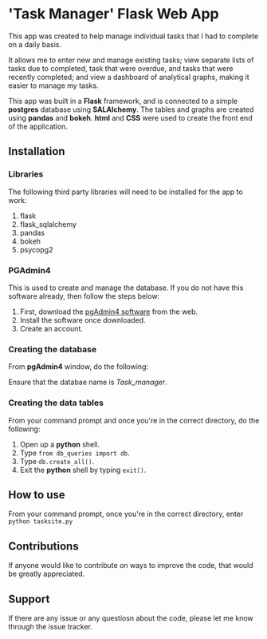 # 'Task Manager' Flask Web App

This app was created to help manage individual tasks that I had to complete on a daily basis.

It allows me to enter new and manage existing tasks; view separate lists of tasks due to completed, task that were overdue, and tasks that were recently completed; and view a dashboard of analytical graphs, making it easier to manage my tasks.

This app was built in a **Flask** framework, and is connected to a simple **postgres** database using **SALAlchemy**. The tables and graphs are created using **pandas** and **bokeh**. **html** and **CSS** were used to create the front end of the application.

## Installation
### Libraries
The following third party libraries will need to be installed for the app to work:

1. flask
2. flask_sqlalchemy
3. pandas
4. bokeh
5. psycopg2

### PGAdmin4
This is used to create and manage the database. If you do not have this software already, then follow the steps below:

1. First, download the [pgAdmin4 software](https://www.pgadmin.org/download/) from the web.
2. Install the software once downloaded. 
3. Create an account. 

### Creating the database
From **pgAdmin4** window, do the following:



Ensure that the databae name is *Task_manager*.

### Creating the data tables
From your command prompt and once you're in the correct directory, do the following:



1. Open up a **python** shell.
2. Type `from db_queries import db`.
3. Type `db.create_all()`.
4. Exit the **python** shell by typing `exit()`.

## How to use

From your command prompt, once you're in the correct directory, enter `python tasksite.py`



## Contributions
If anyone would like to contribute on ways to improve the code, that would be greatly appreciated.

## Support
If there are any issue or any questiosn about the code, please let me know through the issue tracker.



